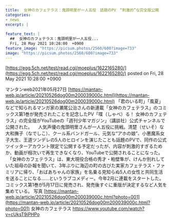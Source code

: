 ```yaml
---
title:  女神のカフェテラス：鬼頭明里が一人五役　話題のPV　“刺激的”な完全版公開  
categories:
- news
excerpt: |
  
feature_text: |
  ##  女神のカフェテラス：鬼頭明里が一人五役...
  Fri, 28 May 2021 10:28:00  +0900
feature_image: "https://picsum.photos/2560/600?image=733"
image: "https://picsum.photos/2560/600?image=733"
---
```


[https://egg.5ch.net/test/read.cgi/moeplus/1622165280/](https://egg.5ch.net/test/read.cgi/moeplus/1622165280/)
posted on Fri, 28 May 2021 10:28:00  +0900

<!--more-->

マンタンweb2021年05月27日 [https://mantan-web.jp/article/20210526dog00m200039000c.html](https://mantan-web.jp/article/20210526dog00m200039000c.html) 「君のいる町」「風夏」などで知られるマンガ家の瀬尾公治さんの新連載「女神のカフェテラス」のコミックス第1巻が発売されたことを記念したPV「喋（しゃべ）る！ 女神のカフェテラス」の完全版がYouTubeの「週刊少年マガジン」（講談社）公式チャンネルで公開された。 　人気声優の鬼頭明里さんが一人五役に挑戦。清楚（せいそ）な大和撫子（なでしこ）、クール系バンドガール、元気な“アホの娘”、小悪魔系女子大生、王道ツンデレの5人のヒロインを演じたことも話題のPVで、同作の公式ツイッターアカウント限定で公開する予定だったが、内容が刺激的すぎるためか、動画が相次いで再生できなくなり、YouTubeで公開されることになった。 　「女神のカフェテラス」は、東大現役合格の秀才・粕壁隼が、けんか別れしていた祖母の訃報を聞いて、3年ぶりに海辺の町の古びた実家カフェテラス・ファミリアに帰り、「おばあちゃんの家族」を名乗る見知らぬ5人の女性と共同生活を送ることになる……というラブコメディー。今年2月に連載をスタートした。コミックス第1巻が5月17日に発売され、発売後すぐに重版が決定するなど人気を集めている。 写真 [https://mantan-web.jp/article/20210526dog00m200039000c.html?photo=001](https://mantan-web.jp/article/20210526dog00m200039000c.html?photo=001) 女神のカフェテラス https://www.youtube.com/watch?v=cUksT9iPHPo
